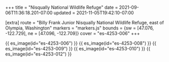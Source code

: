 +++
title = "Nisqually National Wildlife Refuge"
date = 2021-09-06T11:36:18.201-07:00
updated = 2021-11-05T19:42:10-07:00

[extra]
route = "Billy Frank Junior Nisqually National Wildlife Refuge, east of Olympia, Washington"
markers = "markers.js"
bounds = {sw = [47.076, -122.729], ne = [47.096, -122.709]}
cover = "es-4253-006"
+++

<!-- more -->

{{ es_image(id="es-4253-006") }}
{{ es_image(id="es-4253-008") }}
{{ es_image(id="es-4253-009") }}
{{ es_image(id="es-4253-010") }}
{{ es_image(id="es-4253-012") }}
